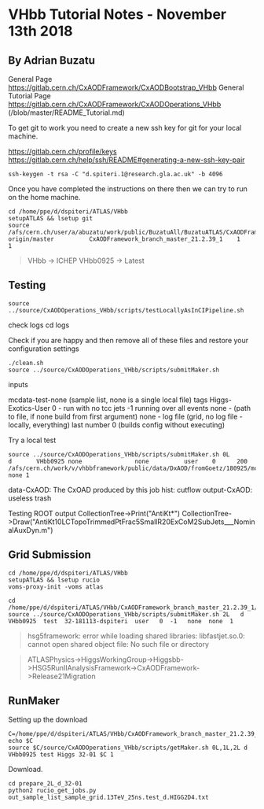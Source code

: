 #  VHbb Tutorial Notes - November 13th 2018
## By Adrian Buzatu

General Page
https://gitlab.cern.ch/CxAODFramework/CxAODBootstrap_VHbb
General Tutorial Page
https://gitlab.cern.ch/CxAODFramework/CxAODOperations_VHbb (/blob/master/README_Tutorial.md)


To get git to work you need to create a new ssh key for git for your local machine.

https://gitlab.cern.ch/profile/keys
https://gitlab.cern.ch/help/ssh/README#generating-a-new-ssh-key-pair
~~~
ssh-keygen -t rsa -C "d.spiteri.1@research.gla.ac.uk" -b 4096
~~~

Once you have completed the instructions on there then we can try to run on the home machine.
~~~
cd /home/ppe/d/dspiteri/ATLAS/VHbb
setupATLAS && lsetup git
source /afs/cern.ch/user/a/abuzatu/work/public/BuzatuAll/BuzatuATLAS/CxAODFramework/getMaster.sh origin/master          CxAODFramework_branch_master_21.2.39_1    1           1
~~~

> VHbb -> ICHEP
> VHbb0925 -> Latest


## Testing
~~~
source ../source/CxAODOperations_VHbb/scripts/testLocallyAsInCIPipeline.sh
~~~

check logs
cd logs

Check if you are happy and then remove all of these files and restore your configuration settings
~~~
./clean.sh
source ../source/CxAODOperations_VHbb/scripts/submitMaker.sh
~~~
inputs

mcdata-test-none (sample list, none is a single local file)
tags
Higgs-Exotics-User
0 - run with no tcc jets
-1 running over all events
none - (path to file, if none build from first argument)
none - log file (grid, no log file - locally, everything)
last number 0 (builds config without executing)

Try a local test
~~~
source ../source/CxAODOperations_VHbb/scripts/submitMaker.sh 0L       d       VHbb0925 none               none          user    0      200     /afs/cern.ch/work/v/vhbbframework/public/data/DxAOD/fromGoetz/180925/mc16_13TeV.345056.PowhegPythia8EvtGen_NNPDF3_AZNLO_ZH125J_MINLO_vvbb_VpT.deriv.DAOD_HIGG5D1.e5706_e5984_s3126_r10201_r10210_p3641_tid15477888_00 none 1
~~~

data-CxAOD: The CxOAD produced by this job
hist: cutflow
output-CxAOD: useless trash

Testing ROOT output
CollectionTree->Print("AntiKt*")
CollectionTree->Draw("AntiKt10LCTopoTrimmedPtFrac5SmallR20ExCoM2SubJets___NominalAuxDyn.m")

## Grid Submission
~~~
cd /home/ppe/d/dspiteri/ATLAS/VHbb
setupATLAS && lsetup rucio
voms-proxy-init -voms atlas

cd /home/ppe/d/dspiteri/ATLAS/VHbb/CxAODFramework_branch_master_21.2.39_1/run
source ../source/CxAODOperations_VHbb/scripts/submitMaker.sh 2L   d  VHbb0925  test  32-181113-dspiteri  user   0  -1   none  none  1
~~~

>  hsg5framework: error while loading shared libraries: libfastjet.so.0: cannot open shared object file: No such file or directory

>  ATLASPhysics->HiggsWorkingGroup->Higgsbb->HSG5RunIIAnalysisFramework->CxAODFramework->Release21Migration

## RunMaker

Setting up the download
~~~
C=/home/ppe/d/dspiteri/ATLAS/VHbb/CxAODFramework_branch_master_21.2.39_1
echo $C
source $C/source/CxAODOperations_VHbb/scripts/getMaker.sh 0L,1L,2L d VHbb0925 test Higgs 32-01 $C 1
~~~
Download.
~~~
cd prepare_2L_d_32-01
python2 rucio_get_jobs.py out_sample_list_sample_grid.13TeV_25ns.test_d.HIGG2D4.txt
~~~
